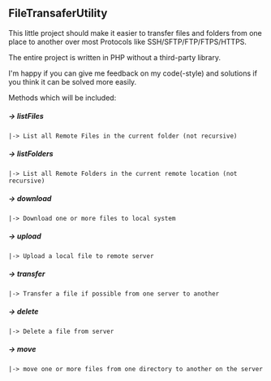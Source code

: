 ## FileTransaferUtility

This little project should make it easier to transfer files and folders 
from one place to another over most Protocols like SSH/SFTP/FTP/FTPS/HTTPS.

The entire project is written in PHP without a third-party library.

I'm happy if you can give me feedback on my code(-style) and solutions if you think it can be solved more easily.

Methods which will be included:

##### -> listFiles
    |-> List all Remote Files in the current folder (not recursive)
##### -> listFolders
    |-> List all Remote Folders in the current remote location (not recursive)
##### -> download
    |-> Download one or more files to local system
##### -> upload
    |-> Upload a local file to remote server
##### -> transfer
    |-> Transfer a file if possible from one server to another
##### -> delete
    |-> Delete a file from server
##### -> move
    |-> move one or more files from one directory to another on the server